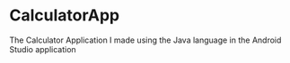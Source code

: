 # CalculatorApp
The Calculator Application I made using the Java language in the Android Studio application
